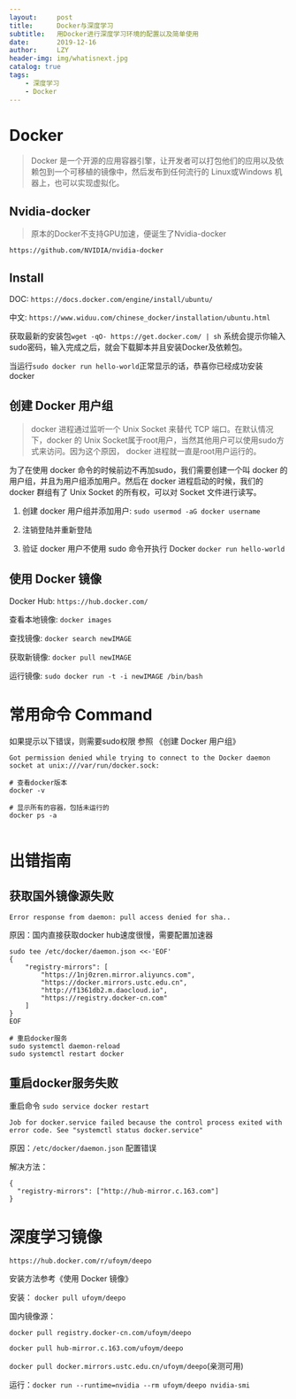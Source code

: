```yaml
---
layout:     post
title:      Docker与深度学习
subtitle:   用Docker进行深度学习环境的配置以及简单使用
date:       2019-12-16
author:     LZY
header-img: img/whatisnext.jpg
catalog: true
tags:
    - 深度学习
    - Docker
---
```


# Docker

> Docker 是一个开源的应用容器引擎，让开发者可以打包他们的应用以及依赖包到一个可移植的镜像中，然后发布到任何流行的 Linux或Windows 机器上，也可以实现虚拟化。


## Nvidia-docker

> 原本的Docker不支持GPU加速，便诞生了Nvidia-docker

`https://github.com/NVIDIA/nvidia-docker`

## Install

DOC: `https://docs.docker.com/engine/install/ubuntu/`

中文: `https://www.widuu.com/chinese_docker/installation/ubuntu.html`

获取最新的安装包`wget -qO- https://get.docker.com/ | sh`  系统会提示你输入sudo密码，输入完成之后，就会下载脚本并且安装Docker及依赖包。

当运行`sudo docker run hello-world`正常显示的话，恭喜你已经成功安装docker

## 创建 Docker 用户组

> docker 进程通过监听一个 Unix Socket 来替代 TCP 端口。在默认情况下，docker 的 Unix Socket属于root用户，当然其他用户可以使用sudo方式来访问。因为这个原因， docker 进程就一直是root用户运行的。

为了在使用 docker 命令的时候前边不再加sudo，我们需要创建一个叫 docker 的用户组，并且为用户组添加用户。然后在 docker 进程启动的时候，我们的 docker 群组有了 Unix Socket 的所有权，可以对 Socket 文件进行读写。

1. 创建 docker 用户组并添加用户: `sudo usermod -aG docker username`

2. 注销登陆并重新登陆

3. 验证 docker 用户不使用 sudo 命令开执行 Docker `docker run hello-world`

## 使用 Docker 镜像

Docker Hub: `https://hub.docker.com/`

查看本地镜像: `docker images`

查找镜像: `docker search newIMAGE`

获取新镜像: `docker pull newIMAGE`

运行镜像: `sudo docker run -t -i newIMAGE /bin/bash`


# 常用命令 Command

如果提示以下错误，则需要sudo权限 参照 《创建 Docker 用户组》

```
Got permission denied while trying to connect to the Docker daemon socket at unix:///var/run/docker.sock: 
```


```
# 查看docker版本
docker -v

# 显示所有的容器，包括未运行的
docker ps -a


```

# 出错指南

## 获取国外镜像源失败

```
Error response from daemon: pull access denied for sha..
```

原因：国内直接获取docker hub速度很慢，需要配置加速器

```
sudo tee /etc/docker/daemon.json <<-'EOF'
{
    "registry-mirrors": [
        "https://1nj0zren.mirror.aliyuncs.com",
        "https://docker.mirrors.ustc.edu.cn",
        "http://f1361db2.m.daocloud.io",
        "https://registry.docker-cn.com"
    ]
}
EOF

# 重启docker服务
sudo systemctl daemon-reload
sudo systemctl restart docker
```

## 重启docker服务失败

重启命令 `sudo service docker restart`

```
Job for docker.service failed because the control process exited with error code. See "systemctl status docker.service"
```

原因：`/etc/docker/daemon.json` 配置错误

解决方法：

```
{
  "registry-mirrors": ["http://hub-mirror.c.163.com"]
}
```

# 深度学习镜像

`https://hub.docker.com/r/ufoym/deepo`

安装方法参考《使用 Docker 镜像》


安装： `docker pull ufoym/deepo`

国内镜像源：

`docker pull registry.docker-cn.com/ufoym/deepo`

`docker pull hub-mirror.c.163.com/ufoym/deepo`

`docker pull docker.mirrors.ustc.edu.cn/ufoym/deepo`(亲测可用)

运行：`docker run --runtime=nvidia --rm ufoym/deepo nvidia-smi`


